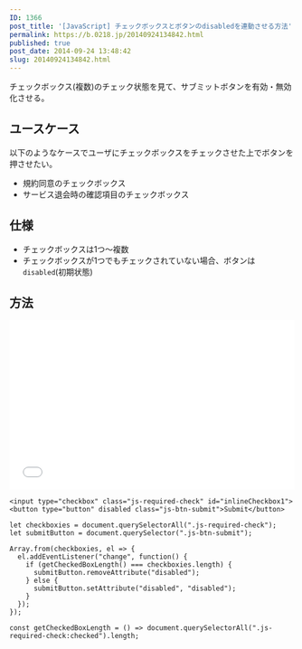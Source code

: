 ```yaml
---
ID: 1366
post_title: '[JavaScript] チェックボックスとボタンのdisabledを連動させる方法'
permalink: https://b.0218.jp/20140924134842.html
published: true
post_date: 2014-09-24 13:48:42
slug: 20140924134842.html
---
```

チェックボックス(複数)のチェック状態を見て、サブミットボタンを有効・無効化させる。

<!--more-->

<h2>ユースケース</h2>

以下のようなケースでユーザにチェックボックスをチェックさせた上でボタンを押させたい。

<ul>
<li>規約同意のチェックボックス</li>
<li>サービス退会時の確認項目のチェックボックス</li>
</ul>

<h2>仕様</h2>

<ul>
<li>チェックボックスは1つ〜複数</li>
<li>チェックボックスが1つでもチェックされていない場合、ボタンは<code>disabled</code>(初期状態)</li>
</ul>

<h2>方法</h2>

<iframe height='300' scrolling='no' title='Linkage of checkbox and submit button' src='//codepen.io/hiro0218/embed/yxeVvy/?height=317&theme-id=light&default-tab=result&embed-version=2' frameborder='no' allowtransparency='true' allowfullscreen='true' style='width: 100%;'>See the Pen <a href='https://codepen.io/hiro0218/pen/yxeVvy/'>Linkage of checkbox and submit button</a> by hiro (<a href='https://codepen.io/hiro0218'>@hiro0218</a>) on <a href='https://codepen.io'>CodePen</a>.
</iframe>

<pre><code class="language-html">&lt;input type="checkbox" class="js-required-check" id="inlineCheckbox1"&gt;
&lt;button type="button" disabled class="js-btn-submit"&gt;Submit&lt;/button&gt;
</code></pre>

<pre><code class="language-js">let checkboxies = document.querySelectorAll(".js-required-check");
let submitButton = document.querySelector(".js-btn-submit");

Array.from(checkboxies, el =&gt; {
  el.addEventListener("change", function() {
    if (getCheckedBoxLength() === checkboxies.length) {
      submitButton.removeAttribute("disabled");
    } else {
      submitButton.setAttribute("disabled", "disabled");
    }
  });
});

const getCheckedBoxLength = () =&gt; document.querySelectorAll(".js-required-check:checked").length;
</code></pre>